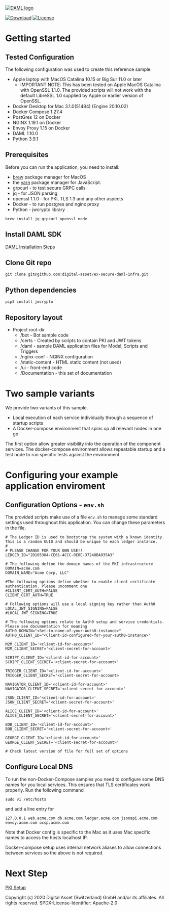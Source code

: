 [![DAML logo](https://daml.com/wp-content/uploads/2020/03/logo.png)](https://www.daml.com)

[![Download](https://img.shields.io/github/release/digital-asset/daml.svg?label=Download)](https://docs.daml.com/getting-started/installation.html)
[![License](https://img.shields.io/badge/License-Apache%202.0-blue.svg)](https://github.com/digital-asset/daml/blob/master/LICENSE)

# Getting started

## Tested Configuration
The following configuration was used to create this reference sample:
- Apple laptop with MacOS Catalina 10.15 or Big Sur 11.0 or later
  - IMPORTANT NOTE: This has been tested on Apple MacOS Catalina with OpenSSL 1.1.0. 
  The provided scripts will not work with the default LibreSSL 1.0 supplied by Apple or earlier version of OpenSSL.
- Docker Desktop for Mac 3.1.0(51484) (Engine 20.10.02) 
- Docker Compose 1.27.4
- PostGres 12 on Docker
- NGINX 1.19.1 on Docker
- Envoy Proxy 1.15 on Docker
- DAML 1.10.0
- Python 3.9.1

## Prerequisites

Before you can run the application, you need to install:
- [brew](https://brew.sh/) package manager for MacOS
- the [yarn](https://yarnpkg.com/en/docs/install) package manager for JavaScript.
- grpcurl - to test secure GRPC calls 
- jq - for JSON parsing 
- openssl 1.1.0 - for PKI, TLS 1.3 and any other aspects
- Docker - to run postgres and nginx proxy
- Python - jwcrypto library

```$xslt
brew install jq grpcurl openssl node
```

## Install DAML SDK

[DAML Installation Steps](https://docs.daml.com/getting-started/installation.html)

## Clone Git repo

```$xslt
git clone git@github.com:digital-asset/ex-secure-daml-infra.git
```

## Python dependencies

```
pip3 install jwcrypto
```

## Repository layout

- Project root-dir
  - /bot - Bot sample code
  - /certs - Created by scripts to contain PKI and JWT tokens
  - /daml - sample DAML application files for Model, Scripts and Triggers
  - /nginx-conf - NGINX configuration
  - /static-content - HTML static content (not used)
  - /ui - front-end code
  - /Documentation - this set of documentation

# Two sample variants

We provide two variants of this sample.
- Local execution of each service individually through a sequence of startup scripts
- A Docker-compose environment that spins up all relevant nodes in one go

The first option allow greater visibility into the operation of the component services. The docker-compose environment allows 
repeatable startup and a test node to run specific tests against the environment. 

# Configuring your example application enviroment

## Configuration Options - ```env.sh```
The provided scripts make use of a file ```env.sh``` to manage some standard settings used throughout this application. You can change these parameters in the file.

```$xslt
# The Ledger ID is used to bootstrap the system with a known identity. This is a random UUID and should be unique to each ledger instance.
#
# PLEASE CHANGE FOR YOUR OWN USE!!
LEDGER_ID="2D105384-CE61-4CCC-8E0E-37248BA935A3"

# The following define the domain names of the PKI infrastructure
DOMAIN=acme.com
DOMAIN_NAME="Acme Corp, LLC"

#The following options define whether to enable client certificate authentication. Please uncomment one
#CLIENT_CERT_AUTH=FALSE
CLIENT_CERT_AUTH=TRUE

# Following options will use a local signing key rather than Auth0
LOCAL_JWT_SIGNING=FALSE
#LOCAL_JWT_SIGNING=TRUE

# The following options relate to Auth0 setup and service credentials. Please see documentation for meaning
AUTH0_DOMAIN="<Set-to-name-of-your-Auth0-instance>"
AUTH0_CLIENT_ID="<Client-id-configured-for-your-auth0-instance>"

M2M_CLIENT_ID='<client-id-for-account>'
M2M_CLIENT_SECRET='<client-secret-for-account>'

SCRIPT_CLIENT_ID='<client-id-for-account>'
SCRIPT_CLIENT_SECRET='<client-secret-for-account>'

TRIGGER_CLIENT_ID='<client-id-for-account>'
TRIGGER_CLIENT_SECRET='<client-secret-for-account>'

NAVIGATOR_CLIENT_ID='<client-id-for-account>'
NAVIGATOR_CLIENT_SECRET='<client-secret-for-account>'

JSON_CLIENT_ID='<client-id-for-account>'
JSON_CLIENT_SECRET='<client-secret-for-account>'

ALICE_CLIENT_ID='<client-id-for-account>'
ALICE_CLIENT_SECRET='<client-secret-for-account>'

BOB_CLIENT_ID='<client-id-for-account>'
BOB_CLIENT_SECRET='<client-secret-for-account>'

GEORGE_CLIENT_ID='<client-id-for-account>'
GEORGE_CLIENT_SECRET='<client-secret-for-account>'

# Check latest version of file for full set of options
```

## Configure Local DNS

To run the non-Docker-Compose samples you need to configure some DNS names for you local services. This ensures that TLS certificates work properly.
Run the following command

```$xslt
sudo vi /etc/hosts
```
and add a line entry for

```$xslt
127.0.0.1 web.acme.com db.acme.com ledger.acme.com jsonapi.acme.com envoy.acme.com ocsp.acme.com
```

Note that Docker config is specific to the Mac as it uses Mac specific names to access the hosts localhost IP.

Docker-compose setup uses internal network aliases to allow connections between services so the above is not required.

# Next Step

[PKI Setup](./PKISetup.md)

Copyright (c) 2020 Digital Asset (Switzerland) GmbH and/or its affiliates. All rights reserved.
SPDX-License-Identifier: Apache-2.0
